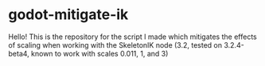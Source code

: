 # godot-mitigate-ik

Hello! This is the repository for the script I made which mitigates the effects of scaling when working with the SkeletonIK node (3.2, tested on 3.2.4-beta4, known to work with scales 0.011, 1, and 3)
